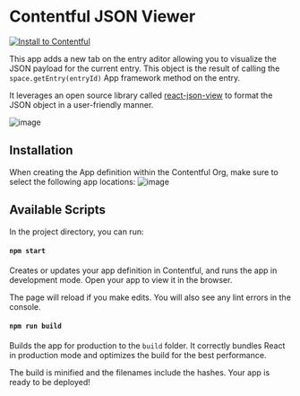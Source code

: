 
# Contentful JSON Viewer 
[![Install to Contentful](https://www.ctfstatic.com/button/install-small.svg)](https://app.contentful.com/deeplink?link=apps&id=69mKkEFmMO9ue4lwWfto2C)


This app adds a new tab on the entry aditor allowing you to visualize the JSON payload for the current entry. This object is the result of calling the `space.getEntry(entryId)` App framework method on the entry.

It leverages an open source library called [react-json-view](https://github.com/mac-s-g/react-json-view) to format the JSON object in a user-friendly manner.

![image](https://user-images.githubusercontent.com/840764/125956326-49ee7285-85aa-4d74-a223-aa09c2fc45aa.png)

## Installation

When creating the App definition within the Contentful Org, make sure to select the following app locations:
![image](https://user-images.githubusercontent.com/840764/125956578-c0775b00-3b67-4d53-bf73-dd7b17f5dd71.png)


## Available Scripts

In the project directory, you can run:

#### `npm start`

Creates or updates your app definition in Contentful, and runs the app in development mode.
Open your app to view it in the browser.

The page will reload if you make edits.
You will also see any lint errors in the console.

#### `npm run build`

Builds the app for production to the `build` folder.
It correctly bundles React in production mode and optimizes the build for the best performance.

The build is minified and the filenames include the hashes.
Your app is ready to be deployed!


